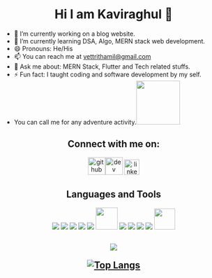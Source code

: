 <h1 align="center">Hi I am Kaviraghul 👋</h1>


- 🔭 I’m currently working on a blog website.
- 🌱 I’m currently learning DSA, Algo, MERN stack web development.
- 😄 Pronouns: He/His
- 📫 You can reach me at vettrithamil@gmail.com
- 💬 Ask me about: MERN Stack, Flutter and Tech related stuffs.
- ⚡ Fun fact: I taught coding and software development by my self.
- <div>You can call me for any adventure activity.<img color="green" width="100px" src="https://www.pngplay.com/wp-content/uploads/8/Sports-Trekking-Background-PNG-Image.png"/></div>
 

<h2 align="center">Connect with me on:</h2>
<div align="center">
 
 [<img src='https://help.twitter.com/content/dam/help-twitter/brand/logo.png' alt='github' height='40' color="white">](https://twitter.com/vettrithamil)<span></span>[<img src='https://cdn.jsdelivr.net/npm/simple-icons@3.0.1/icons/dev-dot-to.svg' alt='dev' height='40'>](https://dev.to/Kaviraghul)    [<img src='https://www.brennansteil.com/wp-content/uploads/2013/05/linkedin-sociocon.png' alt='linkedin' height='35'>](https://www.linkedin.com/in/kaviraghul-k-802a90129/)  
 
</div>


<h2 align="center">Languages and Tools</h2>

<p align="center">
 <a href="https://www.java.com/en/" target="blank"><img src="https://img.icons8.com/color/48/000000/java-coffee-cup-logo--v1.png"/></a>
 <a href="https://reactjs.org/" target="blank"><img src="https://img.icons8.com/color/48/000000/react-native.png"/></a>
 <a href="https://www.w3schools.com/html/" target="blank"><img src="https://img.icons8.com/color/48/000000/html-5--v1.png"/></a>
 <a href="https://www.w3schools.com/css/" target="blank"><img src="https://img.icons8.com/color/48/000000/css3.png"/></a>
 <a href="https://www.javascript.com/" target="blank"><img src="https://img.icons8.com/color/48/000000/javascript.png"/></a>
 <a href="https://www.mongodb.com/" target="blank"><img src="https://cdn.icon-icons.com/icons2/2415/PNG/512/mongodb_original_wordmark_logo_icon_146425.png" width="50"/></a>
 <a href="https://nodejs.org/en/" target="blank"><img src="https://img.icons8.com/fluency/48/000000/node-js.png"/></a>
 <a href="https://www.figma.com/" target="blank"><img src="https://img.icons8.com/color/48/000000/figma--v1.png"/></a>
 <a href="https://www.adobe.com/in/products/xd.html" target="blank"><img src="https://img.icons8.com/color/48/000000/adobe-xd.png"/></a>
 <a href="https://firebase.google.com/" target="blank"><img src="https://img.icons8.com/color/48/000000/firebase.png"/></a>
 <a href="https://www.postman.com/" target="blank"><img width="48" src="https://user-images.githubusercontent.com/7853266/44114706-9c72dd08-9fd1-11e8-8d9d-6d9d651c75ad.png"/></a>

</p> 


<h2 align="center" justify-content="space-between"My Github Stats</h2> 

<div align="center" display="flex" justify-content="space-between"> 
 
 <img src = "https://github-readme-stats.vercel.app/api?username=Kaviraghul&&show_icons=true&title_color=ffffff&icon_color=bb2acf&text_color=daf7dc&bg_color=191919">
 
 [![Top Langs](https://github-readme-stats.vercel.app/api/top-langs/?username=Kaviraghul)](https://github.com/anuraghazra/github-readme-stats)

</div>












<!-- - 🤔 I’m looking for help with ... -->
<!-- - 👯 I’m looking to collaborate on ...
 -->
